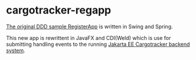 # cargotracker-regapp

[The original DDD sample RegisterApp](https://github.com/citerus/dddsample-regapp) is written in Swing and Spring. 

This new app is rewrittent in JavaFX and CDI(Weld) which is use for submitting handling events to the running [Jakarta EE Cargotracker backend system](https://github.com/hantsy/cargotracker).

